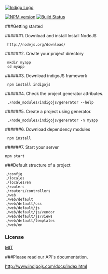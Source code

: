 [![Indigo Logo](http://www.indigojs.com/img/smallogo.png)](http://indigojs.com/)


[![NPM version](https://badge.fury.io/js/indigojs.svg)](http://badge.fury.io/js/indigojs) [![Build Status](https://api.travis-ci.org/dgofman/indigojs.svg?branch=master)](https://travis-ci.org/dgofman/indigojs)

###Getting started

######1. Download and install Install NodeJS

```
 http://nodejs.org/download/
```

######2. Create your project directory

```
 mkdir myapp
 cd myapp
```

######3. Download indigoJS framework

```
 npm install indigojs
```

######4. Check the project generator attributes.

```
 ./node_modules/indigojs/generator --help
```

######5. Create a project using generator.

```
 ./node_modules/indigojs/generator -n myapp
```

######6. Download dependency modules

```
 npm install
```

######7. Start your server

```
npm start
```

###Default structure of a project

```
./config
./locales
./locales/en
./routers
./routers/controllers
./web
./web/default
./web/default/css
./web/default/js
./web/default/js/vendor
./web/default/js/views
./web/default/templates
./web/en
```

### License

[MIT](http://opensource.org/licenses/mit-license.php)

###Please read our API's documentation.

http://www.indigojs.com/docs/index.html